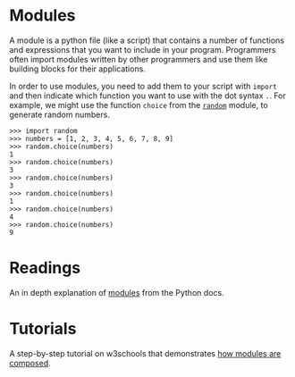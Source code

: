# Modules

A module is a python file (like a script) that contains a number of functions and expressions that you want to include in your program. Programmers often import modules written by other programmers and use them like building blocks for their applications. 

In order to use modules, you need to add them to your script with `import` and then indicate which function you want to use with the dot syntax `.`. For example, we might use the function `choice` from the [`random`](https://docs.python.org/3/library/random.html) module, to generate random numbers. 

```pycon
>>> import random
>>> numbers = [1, 2, 3, 4, 5, 6, 7, 8, 9]
>>> random.choice(numbers)
1
>>> random.choice(numbers)
3
>>> random.choice(numbers)
3
>>> random.choice(numbers)
1
>>> random.choice(numbers)
4
>>> random.choice(numbers)
9
```

# Readings

An in depth explanation of [modules](https://docs.python.org/3/tutorial/modules.html) from the Python docs. 

# Tutorials

A step-by-step tutorial on w3schools that demonstrates [how modules are composed](https://www.w3schools.com/python/python_modules.asp). 